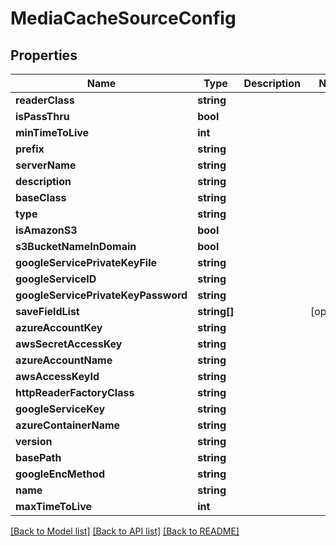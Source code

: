 # MediaCacheSourceConfig

## Properties
Name | Type | Description | Notes
------------ | ------------- | ------------- | -------------
**readerClass** | **string** |  | 
**isPassThru** | **bool** |  | 
**minTimeToLive** | **int** |  | 
**prefix** | **string** |  | 
**serverName** | **string** |  | 
**description** | **string** |  | 
**baseClass** | **string** |  | 
**type** | **string** |  | 
**isAmazonS3** | **bool** |  | 
**s3BucketNameInDomain** | **bool** |  | 
**googleServicePrivateKeyFile** | **string** |  | 
**googleServiceID** | **string** |  | 
**googleServicePrivateKeyPassword** | **string** |  | 
**saveFieldList** | **string[]** |  | [optional] 
**azureAccountKey** | **string** |  | 
**awsSecretAccessKey** | **string** |  | 
**azureAccountName** | **string** |  | 
**awsAccessKeyId** | **string** |  | 
**httpReaderFactoryClass** | **string** |  | 
**googleServiceKey** | **string** |  | 
**azureContainerName** | **string** |  | 
**version** | **string** |  | 
**basePath** | **string** |  | 
**googleEncMethod** | **string** |  | 
**name** | **string** |  | 
**maxTimeToLive** | **int** |  | 

[[Back to Model list]](../README.md#documentation-for-models) [[Back to API list]](../README.md#documentation-for-api-endpoints) [[Back to README]](../README.md)


